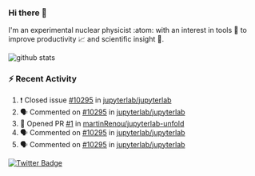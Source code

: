 ### Hi there 👋 

I'm an experimental nuclear physicist :atom: with an interest in tools :wrench: to improve productivity :chart_with_upwards_trend: and scientific insight :telescope:.

![github stats](https://github-readme-stats.vercel.app/api?username=agoose77&show_icons=true&hide_rank=true&hide_title=true&bg_color=30,e76445,904e95&text_color=efe3ec&icon_color=efe3ec)
<!--
**agoose77/agoose77** is a ✨ _special_ ✨ repository because its `README.md` (this file) appears on your GitHub profile.

Here are some ideas to get you started:

- 🔭 I’m currently working on ...
- 🌱 I’m currently learning ...
- 👯 I’m looking to collaborate on ...
- 🤔 I’m looking for help with ...
- 💬 Ask me about ...
- 📫 How to reach me: ...
- 😄 Pronouns: ...
- ⚡ Fun fact: ...
-->

### :zap: Recent Activity
<!--START_SECTION:activity-->
1. ❗️ Closed issue [#10295](https://github.com/jupyterlab/jupyterlab/issues/10295) in [jupyterlab/jupyterlab](https://github.com/jupyterlab/jupyterlab)
2. 🗣 Commented on [#10295](https://github.com/jupyterlab/jupyterlab/issues/10295) in [jupyterlab/jupyterlab](https://github.com/jupyterlab/jupyterlab)
3. 💪 Opened PR [#1](https://github.com/martinRenou/jupyterlab-unfold/pull/1) in [martinRenou/jupyterlab-unfold](https://github.com/martinRenou/jupyterlab-unfold)
4. 🗣 Commented on [#10295](https://github.com/jupyterlab/jupyterlab/issues/10295) in [jupyterlab/jupyterlab](https://github.com/jupyterlab/jupyterlab)
5. 🗣 Commented on [#10295](https://github.com/jupyterlab/jupyterlab/issues/10295) in [jupyterlab/jupyterlab](https://github.com/jupyterlab/jupyterlab)
<!--END_SECTION:activity-->


[![Twitter Badge](https://img.shields.io/twitter/follow/agoose77?style=flat-square&logo=Twitter&logoColor=white&color=cornflowerblue)](https://twitter.com/agoose77)
